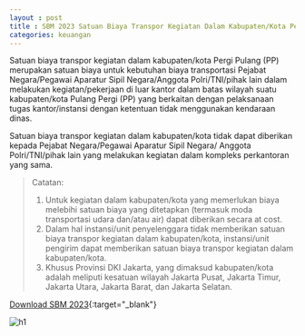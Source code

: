 ```yaml
---
layout : post
title : SBM 2023 Satuan Biaya Transpor Kegiatan Dalam Kabupaten/Kota Pergi Pulang (PP)
categories: keuangan
---
```


Satuan biaya transpor kegiatan dalam kabupaten/kota Pergi Pulang (PP) merupakan satuan biaya untuk kebutuhan biaya transportasi Pejabat Negara/Pegawai Aparatur Sipil Negara/Anggota Polri/TNI/pihak lain dalam melakukan kegiatan/pekerjaan di luar kantor dalam batas wilayah suatu kabupaten/kota Pulang Pergi (PP) yang berkaitan dengan pelaksanaan tugas kantor/instansi dengan ketentuan tidak menggunakan kendaraan dinas.

Satuan biaya transpor kegiatan dalam kabupaten/kota tidak dapat diberikan kepada Pejabat Negara/Pegawai Aparatur Sipil Negara/ Anggota Polri/TNI/pihak lain yang melakukan kegiatan dalam kompleks perkantoran yang sama.

> Catatan:
> 1. Untuk kegiatan dalam kabupaten/kota yang memerlukan biaya melebihi satuan biaya yang ditetapkan (termasuk moda transportasi udara dan/atau air) dapat diberikan secara at cost.
> 2. Dalam hal instansi/unit penyelenggara tidak memberikan satuan biaya transpor kegiatan dalam kabupaten/kota, instansi/unit pengirim dapat memberikan satuan biaya transpor kegiatan dalam kabupaten/kota.
> 3. Khusus Provinsi DKI Jakarta, yang dimaksud kabupaten/kota adalah meliputi kesatuan wilayah Jakarta Pusat, Jakarta Timur, Jakarta Utara, Jakarta Barat, dan Jakarta Selatan.


[Download SBM 2023](https://drive.google.com/file/d/1E7dBSV1cZGMQCWfVuKfwCuzBQ-tRs2oD/view){:target="_blank"}

![h1](https://blogger.googleusercontent.com/img/b/R29vZ2xl/AVvXsEgwXR6Xrysm3qXOMhFfcnteIVMQeKd_TMsxXK_-ZyJLpVHsBT_sWOqzdeN1zzvJ018eLBwNevdpcCzA9qvRovyBCg3qUt8T-210vkTvFUCpr0NeFy5U2DAkeWsS__dY30iZcCa28JEzMmKZ4r5YcjYu4sAtbFTf-2hG6IM83y4IPAM/s1600/SBM_2023_page-0086.jpg)
